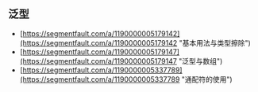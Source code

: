## 泛型

* [https://segmentfault.com/a/1190000005179142](https://segmentfault.com/a/1190000005179142 "基本用法与类型擦除")
* [https://segmentfault.com/a/1190000005179147](https://segmentfault.com/a/1190000005179147 "泛型与数组")
* [https://segmentfault.com/a/1190000005337789](https://segmentfault.com/a/1190000005337789 "通配符的使用")



